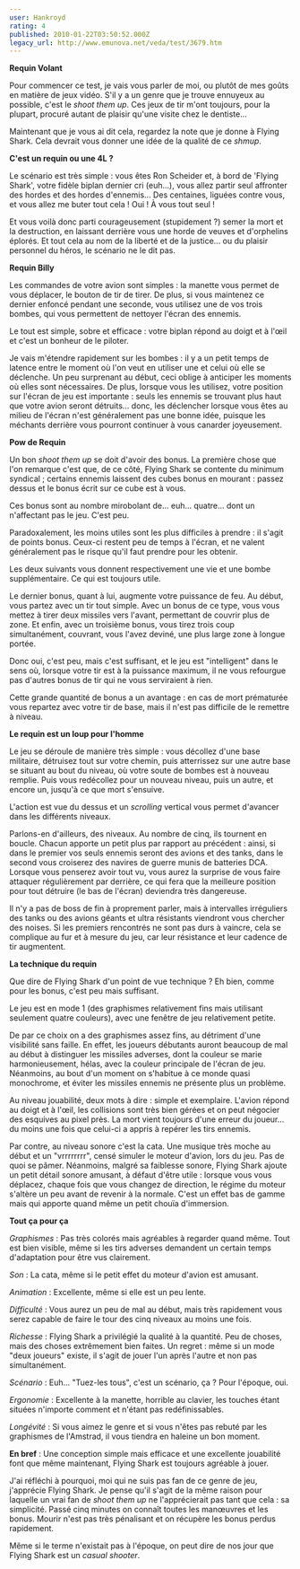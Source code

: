 ```yaml
---
user: Hankroyd
rating: 4
published: 2010-01-22T03:50:52.000Z
legacy_url: http://www.emunova.net/veda/test/3679.htm
---
```

**Requin Volant**  

  

Pour commencer ce test, je vais vous parler de moi, ou plutôt de mes goûts en matière de jeux vidéo. S'il y a un genre que je trouve ennuyeux au possible, c'est le _shoot them up_. Ces jeux de tir m'ont toujours, pour la plupart, procuré autant de plaisir qu'une visite chez le dentiste...  

Maintenant que je vous ai dit cela, regardez la note que je donne à Flying Shark. Cela devrait vous donner une idée de la qualité de ce _shmup_.  

  

  

**C'est un requin ou une 4L ?**  

  

Le scénario est très simple : vous êtes Ron Scheider et, à bord de 'Flying Shark', votre fidèle biplan dernier cri (euh...), vous allez partir seul affronter des hordes et des hordes d'ennemis... Des centaines, liguées contre vous, et vous allez me buter tout cela ! Oui ! À vous tout seul !  

Et vous voilà donc parti courageusement (stupidement ?) semer la mort et la destruction, en laissant derrière vous une horde de veuves et d'orphelins éplorés. Et tout cela au nom de la liberté et de la justice... ou du plaisir personnel du héros, le scénario ne le dit pas.  

  

  

**Requin Billy**  

  

Les commandes de votre avion sont simples : la manette vous permet de vous déplacer, le bouton de tir de tirer. De plus, si vous maintenez ce dernier enfoncé pendant une seconde, vous utilisez une de vos trois bombes, qui vous permettent de nettoyer l'écran des ennemis.  

Le tout est simple, sobre et efficace : votre biplan répond au doigt et à l'œil et c'est un bonheur de le piloter.  

Je vais m'étendre rapidement sur les bombes : il y a un petit temps de latence entre le moment où l'on veut en utiliser une et celui où elle se déclenche. Un peu surprenant au début, ceci oblige à anticiper les moments où elles sont nécessaires. De plus, lorsque vous les utilisez, votre position sur l'écran de jeu est importante : seuls les ennemis se trouvant plus haut que votre avion seront détruits... donc, les déclencher lorsque vous êtes au milieu de l'écran n'est généralement pas une bonne idée, puisque les méchants derrière vous pourront continuer à vous canarder joyeusement.  

  

  

**Pow de Requin**  

  

Un bon _shoot them up_ se doit d'avoir des bonus. La première chose que l'on remarque c'est que, de ce côté, Flying Shark se contente du minimum syndical ; certains ennemis laissent des cubes bonus en mourant : passez dessus et le bonus écrit sur ce cube est à vous.  

Ces bonus sont au nombre mirobolant de... euh... quatre... dont un n'affectant pas le jeu. C'est peu.  

  

Paradoxalement, les moins utiles sont les plus difficiles à prendre : il s'agit de points bonus. Ceux-ci restent peu de temps à l'écran, et ne valent généralement pas le risque qu'il faut prendre pour les obtenir.  

Les deux suivants vous donnent respectivement une vie et une bombe supplémentaire. Ce qui est toujours utile.  

Le dernier bonus, quant à lui, augmente votre puissance de feu. Au début, vous partez avec un tir tout simple. Avec un bonus de ce type, vous vous mettez à tirer deux missiles vers l'avant, permettant de couvrir plus de zone. Et enfin, avec un troisième bonus, vous tirez trois coup simultanément, couvrant, vous l'avez deviné, une plus large zone à longue portée.  

  

Donc oui, c'est peu, mais c'est suffisant, et le jeu est "intelligent" dans le sens où, lorsque votre tir est à la puissance maximum, il ne vous refourgue pas d'autres bonus de tir qui ne vous serviraient à rien.  

  

Cette grande quantité de bonus a un avantage : en cas de mort prématurée vous repartez avec votre tir de base, mais il n'est pas difficile de le remettre à niveau.  

  

  

**Le requin est un loup pour l'homme**  

  

Le jeu se déroule de manière très simple : vous décollez d'une base militaire, détruisez tout sur votre chemin, puis atterrissez sur une autre base se situant au bout du niveau, où votre soute de bombes est à nouveau remplie. Puis vous redécollez pour un nouveau niveau, puis un autre, et encore un, jusqu'à ce que mort s'ensuive.  

  

L'action est vue du dessus et un _scrolling_ vertical vous permet d'avancer dans les différents niveaux.  

  

Parlons-en d'ailleurs, des niveaux. Au nombre de cinq, ils tournent en boucle. Chacun apporte un petit plus par rapport au précédent : ainsi, si dans le premier vos seuls ennemis seront des avions et des tanks, dans le second vous croiserez des navires de guerre munis de batteries DCA. Lorsque vous penserez avoir tout vu, vous aurez la surprise de vous faire attaquer régulièrement par derrière, ce qui fera que la meilleure position pour tout détruire (le bas de l'écran) deviendra très dangereuse.  

  

Il n'y a pas de boss de fin à proprement parler, mais à intervalles irréguliers des tanks ou des avions géants et ultra résistants viendront vous chercher des noises. Si les premiers rencontrés ne sont pas durs à vaincre, cela se complique au fur et à mesure du jeu, car leur résistance et leur cadence de tir augmentent.  

  

  

**La technique du requin**  

  

Que dire de Flying Shark d'un point de vue technique ? Eh bien, comme pour les bonus, c'est peu mais suffisant.  

Le jeu est en mode 1 (des graphismes relativement fins mais utilisant seulement quatre couleurs), avec une fenêtre de jeu relativement petite.  

  

De par ce choix on a des graphismes assez fins, au détriment d'une visibilité sans faille. En effet, les joueurs débutants auront beaucoup de mal au début à distinguer les missiles adverses, dont la couleur se marie harmonieusement, hélas, avec la couleur principale de l'écran de jeu. Néanmoins, au bout d'un moment on s'habitue à ce monde quasi monochrome, et éviter les missiles ennemis ne présente plus un problème.  

  

Au niveau jouabilité, deux mots à dire : simple et exemplaire. L'avion répond au doigt et à l'œil, les collisions sont très bien gérées et on peut négocier des esquives au pixel près. La mort vient toujours d'une erreur du joueur... du moins une fois que celui-ci a appris à repérer les tirs ennemis.  

  

Par contre, au niveau sonore c'est la cata. Une musique très moche au début et un "vrrrrrrrr", censé simuler le moteur d'avion, lors du jeu. Pas de quoi se pâmer. Néanmoins, malgré sa faiblesse sonore, Flying Shark ajoute un petit détail sonore amusant, à défaut d'être utile : lorsque vous vous déplacez, chaque fois que vous changez de direction, le régime du moteur s'altère un peu avant de revenir à la normale. C'est un effet bas de gamme mais qui apporte quand même un petit chouïa d'immersion.  

  

  

**Tout ça pour ça**  

  

_Graphismes_ : Pas très colorés mais agréables à regarder quand même. Tout est bien visible, même si les tirs adverses demandent un certain temps d'adaptation pour être vus clairement.  

  

_Son_ : La cata, même si le petit effet du moteur d'avion est amusant.  

  

_Animation_ : Excellente, même si elle est un peu lente.  

  

_Difficulté_ : Vous aurez un peu de mal au début, mais très rapidement vous serez capable de faire le tour des cinq niveaux au moins une fois.  

  

_Richesse_ : Flying Shark a privilégié la qualité à la quantité. Peu de choses, mais des choses extrêmement bien faites. Un regret : même si un mode "deux joueurs" existe, il s'agit de jouer l'un après l'autre et non pas simultanément.  

  

_Scénario_ : Euh... "Tuez-les tous", c'est un scénario, ça ? Pour l'époque, oui.  

  

_Ergonomie_ : Excellente à la manette, horrible au clavier, les touches étant situées n'importe comment et n'étant pas redéfinissables.  

  

_Longévité_ : Si vous aimez le genre et si vous n'êtes pas rebuté par les graphismes de l'Amstrad, il vous tiendra en haleine un bon moment.  

  

  

**En bref** : Une conception simple mais efficace et une excellente jouabilité font que même maintenant, Flying Shark est toujours agréable à jouer.  

J'ai réfléchi à pourquoi, moi qui ne suis pas fan de ce genre de jeu, j'apprécie Flying Shark. Je pense qu'il s'agit de la même raison pour laquelle un vrai fan de _shoot them up_ ne l'apprécierait pas tant que cela : sa simplicité. Passé cinq minutes on connaît toutes les manœuvres et les bonus. Mourir n'est pas très pénalisant et on récupère les bonus perdus rapidement.  

Même si le terme n'existait pas à l'époque, on peut dire de nos jour que Flying Shark est un _casual shooter_.